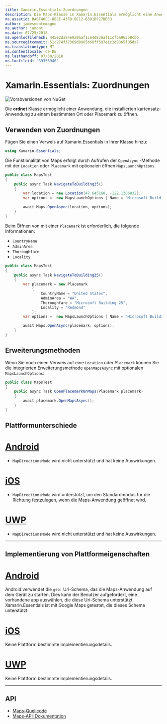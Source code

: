 ```yaml
---
title: Xamarin.Essentials-Zuordnungen
description: Die Maps-Klasse in Xamarin.Essentials ermöglicht eine Anwendung, die installierten kartensatz-Anwendung zu einem bestimmten Ort oder Placemark zu öffnen.
ms.assetid: BABF40CC-8BEE-43FD-BE12-6301DF27DD33
author: jamesmontemagno
ms.author: jamont
ms.date: 07/25/2018
ms.openlocfilehash: 445e2da84e9a9aaf1ce4d836af11cfba963b8cbb
ms.sourcegitcommit: 51c274f37369d8965b68ff587e1c2d9865f85da7
ms.translationtype: MT
ms.contentlocale: de-DE
ms.lasthandoff: 07/30/2018
ms.locfileid: "39353946"
---
```

# <a name="xamarinessentials-maps"></a>Xamarin.Essentials: Zuordnungen

![Vorabversionen von NuGet](~/media/shared/pre-release.png)

Die **ordnet** Klasse ermöglicht einer Anwendung, die installierten kartensatz-Anwendung zu einem bestimmten Ort oder Placemark zu öffnen.

## <a name="using-maps"></a>Verwenden von Zuordnungen

Fügen Sie einen Verweis auf Xamarin.Essentials in Ihrer Klasse hinzu:

```csharp
using Xamarin.Essentials;
```

Die Funktionalität von Maps erfolgt durch Aufrufen der `OpenAsync` -Methode mit der `Location` oder `Placemark` mit optionalen öffnen `MapsLaunchOptions`.

```csharp
public class MapsTest
{
    public async Task NavigateToBuilding25()
    {
        var location = new Location(47.645160, -122.1306032);
        var options =  new MapsLaunchOptions { Name = "Microsoft Building 25" };

        await Maps.OpenAsync(location, options);
    }
}
```

Beim Öffnen von mit einer `Placemark` ist erforderlich, die folgende Informationen:

* `CountryName`
* `AdminArea`
* `Thoroughfare`
* `Locality`

```csharp
public class MapsTest
{
    public async Task NavigateToBuilding25()
    {
        var placemark = new Placemark
            {
                CountryName = "United States",
                AdminArea = "WA",
                Thoroughfare = "Microsoft Building 25",
                Locality = "Redmond"
            };
        var options =  new MapsLaunchOptions { Name = "Microsoft Building 25" };

        await Maps.OpenAsync(placemark, options);
    }
}
```

## <a name="extension-methods"></a>Erweiterungsmethoden

Wenn Sie noch einen Verweis auf eine `Location` oder `Placemark` können Sie die integrierten Erweiterungsmethode `OpenMapsAsync` mit optionalen `MapsLaunchOptions`:

```csharp
public class MapsTest
{
    public async Task OpenPlacemarkOnMaps(Placemark placemark)
    {
        await placemark.OpenMapsAsync();
    }
}
```

## <a name="platform-differences"></a>Plattformunterschiede

# <a name="androidtabandroid"></a>[Android](#tab/android)

* `MapDirectionsMode` wird nicht unterstützt und hat keine Auswirkungen.

# <a name="iostabios"></a>[iOS](#tab/ios)

* `MapDirectionsMode` wird unterstützt, um den Standardmodus für die Richtung festzulegen, wenn die Maps-Anwendung geöffnet wird.

# <a name="uwptabuwp"></a>[UWP](#tab/uwp)

* `MapDirectionsMode` wird nicht unterstützt und hat keine Auswirkungen.

--------------

## <a name="platform-implementation-specifics"></a>Implementierung von Plattformeigenschaften

# <a name="androidtabandroid"></a>[Android](#tab/android)

Android verwendet die `geo:` Uri-Schema, das die Maps-Anwendung auf dem Gerät zu starten. Dies kann der Benutzer aufgefordert, eine vorhandene app auswählen, die diese Uri-Schema unterstützt.  Xamarin.Essentials ist mit Google Maps getestet, die dieses Schema unterstützt.

# <a name="iostabios"></a>[iOS](#tab/ios)

Keine Plattform bestimmte Implementierungsdetails.

# <a name="uwptabuwp"></a>[UWP](#tab/uwp)

Keine Plattform bestimmte Implementierungsdetails.

--------------

## <a name="api"></a>API

- [Maps-Quellcode](https://github.com/xamarin/Essentials/tree/master/Xamarin.Essentials/Maps)
- [Maps-API-Dokumentation](xref:Xamarin.Essentials.Maps)
